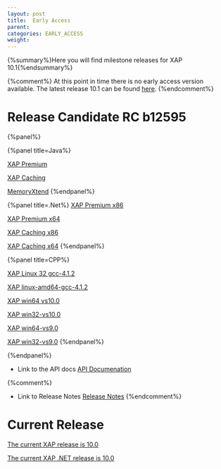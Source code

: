 ```yaml
---
layout: post
title:  Early Access
parent:
categories: EARLY_ACCESS
weight:
---
```


{%summary%}Here you will find milestone releases for XAP 10.1{%endsummary%}

{%comment%}
At this point in time there is no early access version available. The latest release 10.1 can be found [here](/index.html).
{%endcomment%}

# Release Candidate RC b12595

{%panel%}


{%panel title=Java%}

[XAP Premium](http://www.gigaspaces.com/tempfiles/downloads/EarlyAccess/xap/10.1.0/rc/gigaspaces-xap-premium-10.1.0-rc-b12595-with-license.zip)

[XAP Caching](http://www.gigaspaces.com/tempfiles/downloads/EarlyAccess/xap/10.1.0/rc/gigaspaces-xap-caching-10.1.0-rc-b12595.zip)

[MemoryXtend](http://www.gigaspaces.com/tempfiles/downloads/EarlyAccess/xap/10.1.0/rc/blobstore-10.1.0-12595_RC_1.noarch.rpm)
{%endpanel%}


{%panel title=.Net%}
[XAP Premium x86](http://www.gigaspaces.com/tempfiles/downloads/EarlyAccess/xap/10.1.0/rc/GigaSpaces-XAP.NET-Premium-10.1.0.12595-RC-x86.msi)

[XAP Premium x64](http://www.gigaspaces.com/tempfiles/downloads/EarlyAccess/xap/10.1.0/rc/GigaSpaces-XAP.NET-Premium-10.1.0.12595-RC-x64.msi)

[XAP Caching x86](http://www.gigaspaces.com/tempfiles/downloads/EarlyAccess/xap/10.1.0/rc/GigaSpaces-XAP.NET-Caching-10.1.0.12595-RC-x86.msi)

[XAP Caching x64](http://www.gigaspaces.com/tempfiles/downloads/EarlyAccess/xap/10.1.0/rc/GigaSpaces-XAP.NET-Caching-10.1.0.12595-RC-x64.msi)
{%endpanel%}

{%panel title=CPP%}

[XAP Linux 32 gcc-4.1.2](http://www.gigaspaces.com/tempfiles/downloads/EarlyAccess/xap/10.1.0/rc/gigaspaces-cpp-10.1.0-rc-linux32-gcc-4.1.2.tar.gz)

[XAP linux-amd64-gcc-4.1.2](http://www.gigaspaces.com/tempfiles/downloads/EarlyAccess/xap/10.1.0/rc/gigaspaces-cpp-10.1.0-rc-linux-amd64-gcc-4.1.2.tar.gz)

[XAP win64 vs10.0](http://www.gigaspaces.com/tempfiles/downloads/EarlyAccess/xap/10.1.0/rc/gigaspaces-cpp-10.1.0-rc-win64-vs10.0.tar.gz)

[XAP win32-vs10.0](http://www.gigaspaces.com/tempfiles/downloads/EarlyAccess/xap/10.1.0/rc/gigaspaces-cpp-10.1.0-rc-win32-vs10.0.tar.gz)

[XAP win64-vs9.0](http://www.gigaspaces.com/tempfiles/downloads/EarlyAccess/xap/10.1.0/rc/gigaspaces-cpp-10.1.0-rc-win64-vs9.0.tar.gz)

[XAP win32-vs9.0](http://www.gigaspaces.com/tempfiles/downloads/EarlyAccess/xap/10.1.0/rc/gigaspaces-cpp-10.1.0-rc-win32-vs9.0.tar.gz)
{%endpanel%}

{%endpanel%}

* Link to the API docs
[API Documenation](/api_documentation)

{%comment%}
* Link to Release Notes
[Release Notes](/release_notes)
{%endcomment%}

# Current Release

[The current XAP release is 10.0](/xap100)

[The current XAP .NET release is 10.0](/xap100net)




